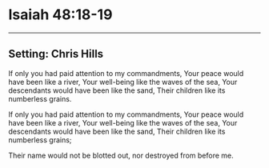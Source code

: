# Isaiah 48:18-19

***

## Setting: Chris Hills

If only you had paid attention to my commandments,
Your peace would have been like a river,
Your well-being like the waves of the sea,
Your descendants would have been like the sand,
Their children like its numberless grains.

If only you had paid attention to my commandments,
Your peace would have been like a river,
Your well-being like the waves of the sea,
Your descendants would have been like the sand,
Their children like its numberless grains;

Their name would not be blotted out,
nor destroyed from before me.